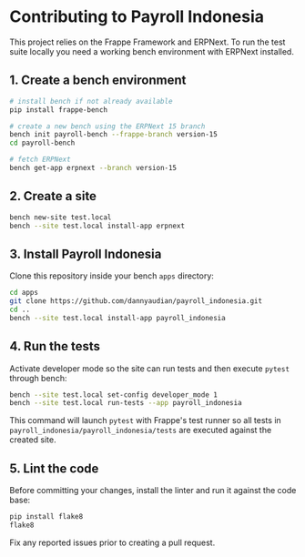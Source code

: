 # Contributing to Payroll Indonesia

This project relies on the Frappe Framework and ERPNext. To run the test suite locally you need a working bench environment with ERPNext installed.

## 1. Create a bench environment

```bash
# install bench if not already available
pip install frappe-bench

# create a new bench using the ERPNext 15 branch
bench init payroll-bench --frappe-branch version-15
cd payroll-bench

# fetch ERPNext
bench get-app erpnext --branch version-15
```

## 2. Create a site

```bash
bench new-site test.local
bench --site test.local install-app erpnext
```

## 3. Install Payroll Indonesia

Clone this repository inside your bench `apps` directory:

```bash
cd apps
git clone https://github.com/dannyaudian/payroll_indonesia.git
cd ..
bench --site test.local install-app payroll_indonesia
```

## 4. Run the tests

Activate developer mode so the site can run tests and then execute `pytest` through bench:

```bash
bench --site test.local set-config developer_mode 1
bench --site test.local run-tests --app payroll_indonesia
```

This command will launch `pytest` with Frappe's test runner so all tests in `payroll_indonesia/payroll_indonesia/tests` are executed against the created site.

## 5. Lint the code

Before committing your changes, install the linter and run it against the code base:

```bash
pip install flake8
flake8
```

Fix any reported issues prior to creating a pull request.


